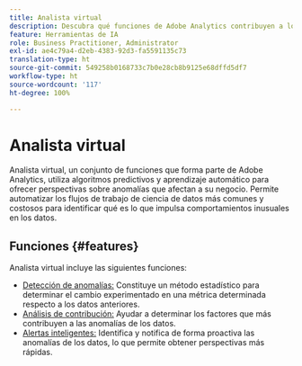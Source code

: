 ```yaml
---
title: Analista virtual
description: Descubra qué funciones de Adobe Analytics contribuyen a los analistas virtuales.
feature: Herramientas de IA
role: Business Practitioner, Administrator
exl-id: ae4c79a4-d2eb-4383-92d3-fa5591135c73
translation-type: ht
source-git-commit: 549258b0168733c7b0e28cb8b9125e68dffd5df7
workflow-type: ht
source-wordcount: '117'
ht-degree: 100%

---
```


# Analista virtual

Analista virtual, un conjunto de funciones que forma parte de Adobe Analytics, utiliza algoritmos predictivos y aprendizaje automático para ofrecer perspectivas sobre anomalías que afectan a su negocio. Permite automatizar los flujos de trabajo de ciencia de datos más comunes y costosos para identificar qué es lo que impulsa comportamientos inusuales en los datos.

## Funciones {#features}

Analista virtual incluye las siguientes funciones:

* [Detección de anomalías:](c-anomaly-detection/anomaly-detection.md) Constituye un método estadístico para determinar el cambio experimentado en una métrica determinada respecto a los datos anteriores.
* [ Análisis de contribución:](contribution-analysis/run-contribution-analysis.md) Ayudar a determinar los factores que más contribuyen a las anomalías de los datos.
* [Alertas inteligentes:](../c-intelligent-alerts/intellligent-alerts.md) Identifica y notifica de forma proactiva las anomalías de los datos, lo que permite obtener perspectivas más rápidas.
